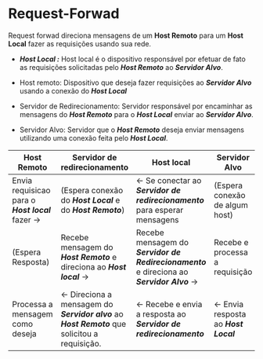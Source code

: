 # Request-Forwad

Request forwad direciona mensagens de um **Host Remoto** para um **Host Local** fazer as requisições usando sua rede.
 
 - _**Host Local :**_ Host local é o dispositivo responsável por efetuar de fato as requisições solicitadas pelo _**Host Remoto**_ ao _**Servidor Alvo**_.

 - Host remoto: Dispositivo que deseja fazer requisições ao _**Servidor Alvo**_ usando a conexão do _**Host Local**_
 
 - Servidor de Redirecionamento: Servidor responsável por encaminhar as mensagens do _**Host Remoto**_ para o _**Host Local**_ enviar ao _**Servidor Alvo**_.
 
 - Servidor Alvo: Servidor que o _**Host Remoto**_ deseja enviar mensagens utilizando uma conexão feita pelo _**Host Local**_.
 
 
**Host Remoto** | **Servidor de redirecionamento** | **Host local** | **Servidor Alvo** 
----------- | ---------------------------- | ----------- | ---------------
Envia requisicao para o _**Host local**_ fazer -> | (Espera conexão do _**Host Local**_ e do _**Host Remoto**_) | <- Se conectar ao _**Servidor de redirecionamento**_ para esperar mensagens | (Espera conexão de algum host)
 (Espera Resposta) | Recebe mensagem do _**Host Remoto**_ e direciona ao _**Host local**_ -> | Recebe mensagem do _**Servidor de Redirecionamento**_ e direciona ao _**Servidor Alvo**_ -> | Recebe e processa a requisição
Processa a mensagem como deseja | <- Direciona a mensagem do _**Servidor alvo**_ ao _**Host Remoto**_ que solicitou a requisição. | <- Recebe e envia a resposta ao _**Servidor de redirecionamento**_ | <- Envia resposta ao _**Host Local**_
 
                                            
